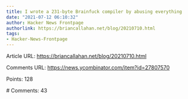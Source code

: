 ```yaml
---
title: I wrote a 231-byte Brainfuck compiler by abusing everything
date: "2021-07-12 06:10:32"
author: Hacker News Frontpage
authorlink: https://briancallahan.net/blog/20210710.html
tags:
- Hacker-News-Frontpage
---
```


<p>Article URL: <a href="https://briancallahan.net/blog/20210710.html">https://briancallahan.net/blog/20210710.html</a></p>
<p>Comments URL: <a href="https://news.ycombinator.com/item?id=27807570">https://news.ycombinator.com/item?id=27807570</a></p>
<p>Points: 128</p>
<p># Comments: 43</p>
